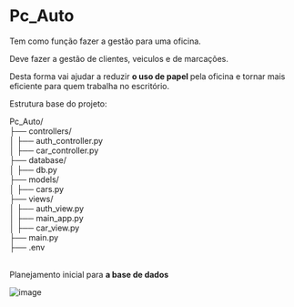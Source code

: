 # Pc_Auto

Tem como função fazer a gestão para uma oficina.

Deve fazer a gestão de clientes, veiculos e de marcações. 

<p>Desta forma vai ajudar a reduzir <strong> o uso de papel </strong> pela oficina e tornar mais eficiente para quem trabalha no escritório.</p>

Estrutura base do projeto: 

Pc_Auto/<br>
├── controllers/<br>
│   ├── auth_controller.py<br>
│   ├── car_controller.py<br>
├── database/<br>
│   ├── db.py<br>
├── models/<br>
│   ├── cars.py<br>
├── views/<br>
│   ├── auth_view.py<br>
│   ├── main_app.py<br>
│   ├── car_view.py<br>
├── main.py<br>
├── .env<br>
 <br> 

 <p>Planejamento inicial para <strong> a base de dados</p></strong></p>
 
![image](https://github.com/user-attachments/assets/2d2bbdac-3157-4902-954d-bc26466a9bd7)


